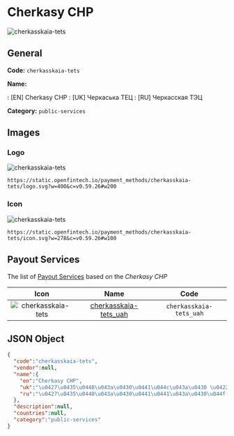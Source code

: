 
# Cherkasy CHP 
![cherkasskaia-tets](https://static.openfintech.io/payment_methods/cherkasskaia-tets/logo.svg?w=400&c=v0.59.26#w200)  

## General 
**Code:** `cherkasskaia-tets` 
 
**Name:** 
 
:	[EN] Cherkasy CHP 
:	[UK] Черкаська ТЕЦ 
:	[RU] Черкасская ТЭЦ 
 
**Category:** `public-services` 
 

## Images 

### Logo 
![cherkasskaia-tets](https://static.openfintech.io/payment_methods/cherkasskaia-tets/logo.svg?w=400&c=v0.59.26#w200)  

```
https://static.openfintech.io/payment_methods/cherkasskaia-tets/logo.svg?w=400&c=v0.59.26#w200
```  

### Icon 
![cherkasskaia-tets](https://static.openfintech.io/payment_methods/cherkasskaia-tets/icon.svg?w=278&c=v0.59.26#w100)  

```
https://static.openfintech.io/payment_methods/cherkasskaia-tets/icon.svg?w=278&c=v0.59.26#w100
```  

## Payout Services 
 
The list of [Payout Services](/payout-services/) based on the _Cherkasy CHP_ 

|Icon|Name|Code| 
|:---:|:---:|:---:| 
|![cherkasskaia-tets](https://static.openfintech.io/payout_methods/cherkasskaia-tets/icon.png?w=278&c=v0.59.26#w40) |[cherkasskaia-tets_uah](/payout-services/cherkasskaia-tets_uah/)|`cherkasskaia-tets_uah`| 
 

## JSON Object 

```json
{
  "code":"cherkasskaia-tets",
  "vendor":null,
  "name":{
    "en":"Cherkasy CHP",
    "uk":"\u0427\u0435\u0440\u043a\u0430\u0441\u044c\u043a\u0430 \u0422\u0415\u0426",
    "ru":"\u0427\u0435\u0440\u043a\u0430\u0441\u0441\u043a\u0430\u044f \u0422\u042d\u0426"
  },
  "description":null,
  "countries":null,
  "category":"public-services"
}
```  
